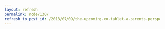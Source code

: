 ```yaml
---
layout: refresh
permalink: node/130/
refresh_to_post_id: /2013/07/09/the-upcoming-xo-tablet-a-parents-perspective
---
```

